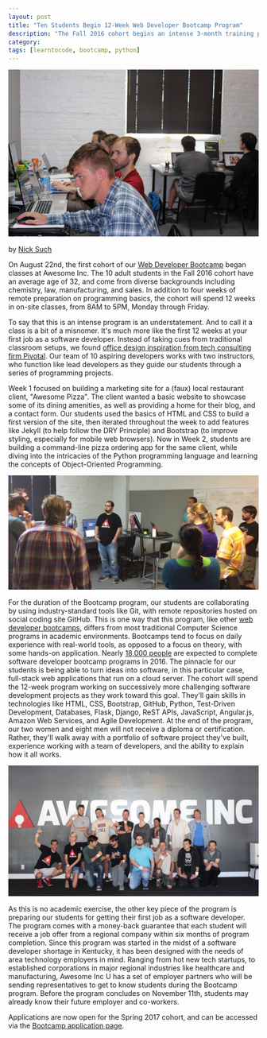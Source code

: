 ```yaml
---
layout: post
title: "Ten Students Begin 12-Week Web Developer Bootcamp Program"
description: "The Fall 2016 cohort begins an intense 3-month training program for new software developers"
category: 
tags: [learntocode, bootcamp, python]
---
```


![Awesome Inc U Web Developer Bootcamp students coding](/img/blog/bootcamp-f16-classroom.jpg)

by [Nick Such](https://plus.google.com/+NickSuch/)

On August 22nd, the first cohort of our [Web Developer Bootcamp](/bootcamp/) began classes at Awesome Inc. The 10 adult students in the Fall 2016 cohort have an average age of 32, and come from diverse backgrounds including chemistry, law, manufacturing, and sales. In addition to four weeks of remote preparation on programming basics, the cohort will spend 12 weeks in on-site classes, from 8AM to 5PM, Monday through Friday.

<!--break-->

To say that this is an intense program is an understatement. And to call it a class is a bit of a misnomer. It's much more like the first 12 weeks at your first job as a software developer. Instead of taking cues from traditional classroom setups, we found [office design inspiration from tech consulting firm Pivotal](https://medium.com/built-to-adapt/hacking-the-workspace-d9a448ce5e6e#.ionzyckqc). Our team of 10 aspiring developers works with two instructors, who function like lead developers as they guide our students through a series of programming projects.

Week 1 focused on building a marketing site for a (faux) local restaurant client, "Awesome Pizza". The client wanted a basic website to showcase some of its dining amenities, as well as providing a home for their blog, and a contact form. Our students used the basics of HTML and CSS to build a first version of the site, then iterated throughout the week to add features like Jekyll (to help follow the DRY Principle) and Bootstrap (to improve styling, especially for mobile web browsers). Now in Week 2, students are building a command-line pizza ordering app for the same client, while diving into the intricacies of the Python programming language and learning the concepts of Object-Oriented Programming.

![Web Developer Bootcamp standup meeting](/img/blog/bootcamp-f16-standup.jpg)

For the duration of the Bootcamp program, our students are collaborating by using industry-standard tools like Git, with remote repositories hosted on social coding site GitHub. This is one way that this program, like other [web developer bootcamps](https://www.coursereport.com/), differs from most traditional Computer Science programs in academic environments. Bootcamps tend to focus on daily experience with real-world tools, as opposed to a focus on theory, with some hands-on application. Nearly [18,000 people](https://www.coursereport.com/reports/2016-coding-bootcamp-market-size-research) are expected to complete software developer bootcamp programs in 2016. The pinnacle for our students is being able to turn ideas into software, in this particular case, full-stack web applications that run on a cloud server. The cohort will spend the 12-week program working on successively more challenging software development projects as they work toward this goal. They'll gain skills in technologies like HTML, CSS, Bootstrap, GitHub, Python, Test-Driven Development, Databases, Flask, Django, ReST APIs, JavaScript, Angular.js, Amazon Web Services, and Agile Development. At the end of the program, our two women and eight men will not receive a diploma or certification. Rather, they'll walk away with a portfolio of software project they've built, experience working with a team of developers, and the ability to explain how it all works.

![Awesome Inc Bootcamp students](/img/blog/bootcamp-f16-students.jpg)

As this is no academic exercise, the other key piece of the program is preparing our students for getting their first job as a software developer. The program comes with a money-back guarantee that each student will receive a job offer from a regional company within six months of program completion. Since this program was started in the midst of a software developer shortage in Kentucky, it has been designed with the needs of area technology employers in mind. Ranging from hot new tech startups, to established corporations in major regional industries like healthcare and manufacturing, Awesome Inc U has a set of employer partners who will be sending representatives to get to know students during the Bootcamp program. Before the program concludes on November 11th, students may already know their future employer and co-workers.

Applications are now open for the Spring 2017 cohort, and can be accessed via the [Bootcamp application page](/applications/bootcamp).

<div class="a2a_kit a2a_kit_size_32 a2a_default_style">
	<a class="a2a_dd" href="https://www.addtoany.com/share"></a>
	<a class="a2a_button_facebook"></a>
	<a class="a2a_button_twitter"></a>
	<a class="a2a_button_linkedin"></a>
</div>
<script async src="https://static.addtoany.com/menu/page.js"></script>